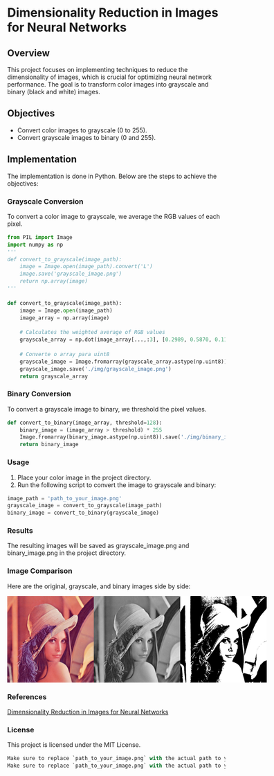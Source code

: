 # Dimensionality Reduction in Images for Neural Networks


## Overview
This project focuses on implementing techniques to reduce the dimensionality of images, which is crucial for optimizing neural network performance. The goal is to transform color images into grayscale and binary (black and white) images.

## Objectives
- Convert color images to grayscale (0 to 255).
- Convert grayscale images to binary (0 and 255).

## Implementation
The implementation is done in Python. Below are the steps to achieve the objectives:

### Grayscale Conversion
To convert a color image to grayscale, we average the RGB values of each pixel.

```python
from PIL import Image
import numpy as np
'''
def convert_to_grayscale(image_path):
    image = Image.open(image_path).convert('L')
    image.save('grayscale_image.png')
    return np.array(image)
'''

def convert_to_grayscale(image_path):
    image = Image.open(image_path)
    image_array = np.array(image)
    
    # Calculates the weighted average of RGB values
    grayscale_array = np.dot(image_array[...,:3], [0.2989, 0.5870, 0.1140])
    
    # Converte o array para uint8
    grayscale_image = Image.fromarray(grayscale_array.astype(np.uint8))
    grayscale_image.save('./img/grayscale_image.png')
    return grayscale_array
```

### Binary Conversion
To convert a grayscale image to binary, we threshold the pixel values.

```python
def convert_to_binary(image_array, threshold=128):
    binary_image = (image_array > threshold) * 255
    Image.fromarray(binary_image.astype(np.uint8)).save('./img/binary_image.png')
    return binary_image
```

### Usage
1. Place your color image in the project directory.
2. Run the following script to convert the image to grayscale and binary:

```python
image_path = 'path_to_your_image.png'
grayscale_image = convert_to_grayscale(image_path)
binary_image = convert_to_binary(grayscale_image)
```

### Results
The resulting images will be saved as grayscale_image.png and binary_image.png in the project directory.

### Image Comparison
Here are the original, grayscale, and binary images side by side:

<div style="display: flex; justify-content: space-around;"> <img src="/img/Lenna_(test_image).png" alt="Original Image" width="200"/> <img src="/img/grayscale_image.png" alt="Grayscale Image" width="200"/> <img src="/img/binary_image.png" alt="Binary Image" width="200"/> </div>

### References
[Dimensionality Reduction in Images for Neural Networks](https://web.dio.me/lab/desafio-de-projeto-reducao-de-dimensionalidade-em-imagens-para-redes-neurais/learning/2ab47376-507c-416f-8eee-07e6dd1d696e)


### License
This project is licensed under the MIT License.

```python
Make sure to replace `path_to_your_image.png` with the actual path to your image file.
Make sure to replace `path_to_your_image.png` with the actual path to your image file.
```


